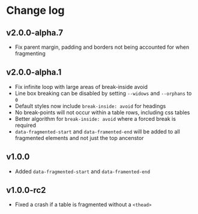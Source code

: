 # Change log

## v2.0.0-alpha.7

- Fix parent margin, padding and borders not being accounted for when fragmenting

## v2.0.0-alpha.1

- Fix infinite loop with large areas of break-inside avoid
- Line box breaking can be disabled by setting `--widows` and `--orphans` to `0`
- Default styles now include `break-inside: avoid` for headings
- No break-points will not occur within a table rows, including css tables
- Better algorithm for `break-inside: avoid` where a forced break is required
- `data-fragmented-start` and `data-framented-end` will be added to all fragmented elements and not just the top ancenstor

## v1.0.0

- Added `data-fragmented-start` and `data-framented-end`

## v1.0.0-rc2

- Fixed a crash if a table is fragmented without a `<thead>`
